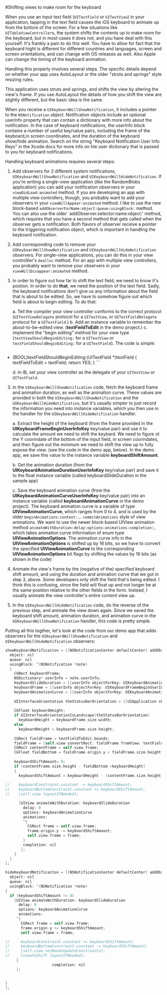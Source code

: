 #Shifting views to make room for the keyboard

When you use an input text field (`UITextField` or `UITextView`) in your application, tapping in the text field causes the iOS keyboard to animate up from the bottom of the screen. For a few situations like `UITableViewController`s, the system shifts the contents up to make room for the keyboard, but in most cases it does not, and you have deal with this yourself. It's frankly a pain to do this well. You have to allow for fact that the keyboard hight is different for different countries and languages, screen and screen orientations, and can change with OS releases as well. Also Apple can change the timing of the keyboard animation.

Handling this properly involves several steps. The specific details depend on whether your app uses AutoLayout or the older "struts and springs" style resizing rules.

This application uses struts and springs, and shifts the view by altering the view's frame. If you use AutoLayout the details of how you shift the view are slightly different, but the basic idea is the same.

When you receive a `UIKeyboardWillShowNotification`, it includes a pointer to the `NSNotification` object. Notification objects include an optional userInfo property that can contain a dictionary with more info about the notification. In the case of keyboard notifications, the userInfo block contains a number of useful key/value pairs, including the frame of the keyboard,in screen coordinates, and the duration of the keyboard show/hide animation. Search on the string "Keyboard Notification User Info Keys" in the Xcode docs for more info on hte user dictionary that is passed to you for keyboard notifications.

Handling keyboard animations requires several steps:

1. Add observers for 2 different system notifications, `UIKeyboardWillShowNotification` and `UIKeyboardWillHideNotification`. If you're writing a single-view application (like the RandomBlobs application) you can add your notification observers in your `viewDidLoad:animated` method. If you are developing an app with multiple view controllers, though, you probably want to add your observers in your `viewWillAppear:animated` method. I like to use the new block-based `addObserverForName:object:queue:usingBlock:` method. You can also use the older `addObserver:selector:name:object:' method, which requires that you have a second method that gets called when the observer gets a notification. Both flavors of observer receive a pointer to the triggering notification object, which is important in handling the keyboard notification.

2. Add corresponding code to remove your `UIKeyboardWillShowNotification` and `UIKeyboardWillHideNotification` observers. For single-view applications, you can do this in your view controlller's `dealloc` method. For an app with multiple view controllers, you probably want to remove your observers in your `viewWillDisappear:animated` method.


3. In order to figure out how far to shift the text field, we need to know it's postion. In order to do **that**, we need the position of the text field. Sadly, the keyboard notifications don't give us any information about the field that is about to be edited. So, we have to somehow figure out which field is about to begin editing. To do that:

    a. Tell the compiler your view controller conforms to the correct protocol (`UITextViewDelegate` protocol for a `UITextView`, or `UITextFieldDelegate` protocol for a `UITextField`.)
    b. Add an instance variable to remember the about-to-be-edited view. (**textFieldToEdit** in the demo project.)
    c. implement the "begin editing" method for your view type (`textViewShouldBeginEditing:` for a `UITextView` or `textFieldShouldBeginEditing:` for a `UITextField`). The code is simple: 
      ```objective-c
- (BOOL)textFieldShouldBeginEditing:(UITextField *)textField
{
  textFieldToEdit = textField;
  return YES;
}
      ```

    d. In IB, set your view controller as the delegate of your `UITextView` or `UITextField`. 



3. In the `UIKeyboardWillShowNotification` code, fetch the keyboard frame and animation duration, as well as the animation curve. These values are provided in both the `UIKeyboardWillShowNotification` and the `UIKeyboardWillHideNotification`, but it's usually simpler to just record the information you need into instance variables, which you then use in the handler for the `UIKeyboardWillHideNotification` handler. 

    a. Extract the height of the keyboard (from the frame provided in the **UIKeyboardFrameBeginUserInfoKey** key/value pair) and use it to calculate the amount we need to shift the keybard. We need to figure ot the Y coorindate of the bottom of the input field, in screen coorindates, and then figure out the minimum we need to shift the view up to fully expose the view. (see the code in the demo app, below). In the demo app, we save this value to the instance variable **keyboardShiftAmount**.
 
     b. Get the animation duration (from the **UIKeyboardAnimationDurationUserInfoKey** key/value pair) and save it to the float instance variable (called  keyboardSlideDuration in the sample app)
     
     c. Save the keyboard animation curve (from the **UIKeyboardAnimationCurveUserInfoKey** key/value pair) into an instance variable (called **keyboardAnimationCurve** in the demo project). The keyboard animation curve is a variable of type **UIViewAnimationCurve**, which ranges from 0 to 4, and is used by the older `beginAnimations:context:`… `commitAnimations` style of view animations. We want to use the newer block-based UIView animation method `animateWithDuration:delay:options:animations:completion:`, which takes animation curve information of enum type **UIViewAnimationOptions**. The animation curve info in the **UIViewAnimationOptions** is shifted up by 16 bits, so we have to convert the specified **UIViewAnimationCurve** to the corresponding **UIViewAnimationOptions** bit flags by shifting the values by 16 bits (as shown in the code) 

4. Animate the view's frame by the (negative of the) specified keyboard shift amount, and using the duration and animation curve that we got in step 3, above. Some developers only shift the field that's being edited. I think this is confusing, since the field will float up and not longer be at the same position relative to the other fields in the form. Instead, I usually animate the view controller's entire content view up.

5. In the `UIKeyboardWillHideNotification` code, do the reverse of the previous step, and animate the view down again. Since we saved the keyboard shift amount, animation duration, and animation curve in the `UIKeyboardWillShowNotification` handler, this code is pretty simple.

Putting all this togther, let's look at the code from our demo app that adds observers for the `UIKeyboardWillShowNotification` and  `UIKeyboardWillHideNotification` observers:

```objective-c
showKeyboardNotificaiton = [[NSNotificationCenter defaultCenter] addObserverForName: UIKeyboardWillShowNotification
  object: nil
  queue: nil
  usingBlock: ^(NSNotification *note)
  {
    CGRect keyboardFrame;
    NSDictionary* userInfo = note.userInfo;
    keyboardSlideDuration = [[userInfo objectForKey: UIKeyboardAnimationDurationUserInfoKey] floatValue];
    keyboardFrame = [[userInfo objectForKey: UIKeyboardFrameBeginUserInfoKey] CGRectValue];
    keyboardAnimationCurve = [[userInfo objectForKey: UIKeyboardAnimationCurveUserInfoKey] integerValue]<<16;
      
    UIInterfaceOrientation theStatusBarOrientation = [[UIApplication sharedApplication] statusBarOrientation];
  
    CGFloat keyboardHeight;
    if UIInterfaceOrientationIsLandscape(theStatusBarOrientation)
      keyboardHeight = keyboardFrame.size.width;
    else
      keyboardHeight = keyboardFrame.size.height;
      
    CGRect fieldFrame = textFieldToEdit.bounds;
    fieldFrame = [self.view convertRect: fieldFrame fromView: textFieldToEdit];
    CGRect contentFrame = self.view.frame;
    CGFloat fieldBottom = fieldFrame.origin.y + fieldFrame.size.height;
      
    keyboardShiftAmount= 0;
    if (contentFrame.size.height - fieldBottom <keyboardHeight)
    {
      keyboardShiftAmount = keyboardHeight - (contentFrame.size.height - fieldBottom);
        
//    keyboardConstraint.constant -= keyboardShiftAmount;
//    keyboardBottomConstraint.constant += keyboardShiftAmount;
//    [self.view layoutIfNeeded];

      [UIView animateWithDuration: keyboardSlideDuration
        delay: 0
        options: keyboardAnimationCurve
        animations:
        ^{
          CGRect frame = self.view.frame;
          frame.origin.y -= keyboardShiftAmount;
          self.view.frame = frame;
        }
        completion: nil
       ];
    }
  }
];

hideKeyboardNotificaiton = [[NSNotificationCenter defaultCenter] addObserverForName: UIKeyboardWillHideNotification
  object: nil
  queue: nil
  usingBlock: ^(NSNotification *note)
{
  if (keyboardShiftAmount != 0)
    [UIView animateWithDuration: keyboardSlideDuration
      delay: 0
      options: keyboardAnimationCurve
      animations:
     ^{
       CGRect frame = self.view.frame;
       frame.origin.y += keyboardShiftAmount;
       self.view.frame = frame;

//     keyboardConstraint.constant += keyboardShiftAmount;
//     keyboardBottomConstraint.constant -= keyboardShiftAmount;
//     [self.view setNeedsUpdateConstraints];
//     [viewToShift layoutIfNeeded];
     }
                     completion: nil
     ];
  
  
}
];
```


